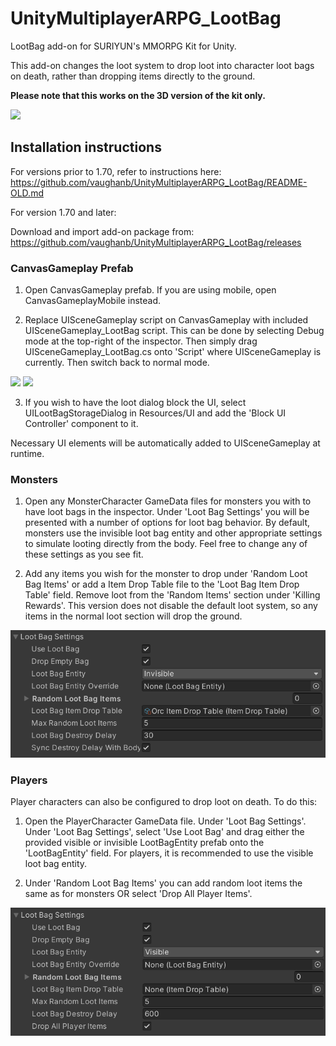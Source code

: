 # UnityMultiplayerARPG_LootBag
LootBag add-on for SURIYUN's MMORPG Kit for Unity.

This add-on changes the loot system to drop loot into character loot bags on death, rather than dropping items directly to the ground. 

**Please note that this works on the 3D version of the kit only.**

![](Screenshots/LootBag.png)

## Installation instructions
For versions prior to 1.70, refer to instructions here: https://github.com/vaughanb/UnityMultiplayerARPG_LootBag/README-OLD.md

For version 1.70 and later:

Download and import add-on package from: https://github.com/vaughanb/UnityMultiplayerARPG_LootBag/releases

### CanvasGameplay Prefab
1. Open CanvasGameplay prefab. If you are using mobile, open CanvasGameplayMobile instead.

2. Replace UISceneGameplay script on CanvasGameplay with included UISceneGameplay_LootBag script. This can be done by selecting Debug mode at the top-right of the inspector. Then simply drag UISceneGameplay_LootBag.cs onto 'Script' where UISceneGameplay is currently. Then switch back to normal mode.

![](Screenshots/CanvasGameplayDebugMode.png)
![](Screenshots/CanvasGameplayScriptReplace.png)

3. If you wish to have the loot dialog block the UI, select UILootBagStorageDialog in Resources/UI and add the 'Block UI Controller' component to it.

Necessary UI elements will be automatically added to UISceneGameplay at runtime.


### Monsters
1. Open any MonsterCharacter GameData files for monsters you with to have loot bags in the inspector. Under 'Loot Bag Settings' you will be presented with a number of options for loot bag behavior. By default, monsters use the invisible loot bag entity and other appropriate settings to simulate looting directly from the body. Feel free to change any of these settings as you see fit.

2. Add any items you wish for the monster to drop under 'Random Loot Bag Items' or add a Item Drop Table file to the 'Loot Bag Item Drop Table' field. Remove loot from the 'Random Items' section under 'Killing Rewards'. This version does not disable the default loot system, so any items in the normal loot section will drop the ground.

![](Screenshots/MonsterCharacterLootSettings.png)


### Players
Player characters can also be configured to drop loot on death. To do this:

1. Open the PlayerCharacter GameData file. Under 'Loot Bag Settings'. Under 'Loot Bag Settings', select 'Use Loot Bag' and drag either the provided visible or invisible LootBagEntity prefab onto the 'LootBagEntity' field. For players, it is recommended to use the visible loot bag entity.

2. Under 'Random Loot Bag Items' you can add random loot items the same as for monsters OR select 'Drop All Player Items'.

![](Screenshots/PlayerCharacterLootSettings.png)

